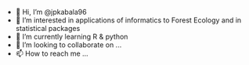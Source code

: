 - 👋 Hi, I’m @jpkabala96
- 👀 I’m interested in applications of informatics to Forest Ecology and in statistical packages
- 🌱 I’m currently learning R & python
- 💞️ I’m looking to collaborate on ...
- 📫 How to reach me ...

<!---
jpkabala96/jpkabala96 is a ✨ special ✨ repository because its `README.md` (this file) appears on your GitHub profile.
You can click the Preview link to take a look at your changes.
--->
